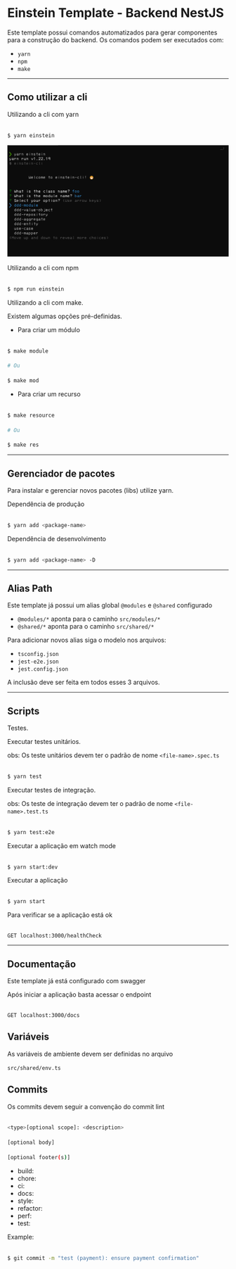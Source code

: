 # Einstein Template - Backend NestJS

Este template possui comandos automatizados para gerar componentes para a construção do backend.
Os comandos podem ser executados com:

- `yarn` 
- `npm`
- `make`

---

## Como utilizar a cli

Utilizando a cli com yarn


```sh

$ yarn einstein

```

![](./docs/einstein-cli.png)

Utilizando a cli com npm

```sh

$ npm run einstein

```

Utilizando a cli com make.

Existem algumas opções pré-definidas.

- Para criar um módulo

```sh

$ make module

# Ou

$ make mod

```

- Para criar um recurso

```sh

$ make resource

# Ou

$ make res

```

---

## Gerenciador de pacotes

Para instalar e gerenciar novos pacotes (libs) utilize yarn.

Dependência de produção

```sh

$ yarn add <package-name>

```

Dependência de desenvolvimento

```sh

$ yarn add <package-name> -D

```

---

## Alias Path

Este template já possui um alias global `@modules` e `@shared` configurado

- `@modules/*` aponta para o caminho `src/modules/*`
- `@shared/*` aponta para o caminho `src/shared/*`

Para adicionar novos alias siga o modelo nos arquivos: 
- `tsconfig.json`  
- `jest-e2e.json` 
- `jest.config.json` 

A inclusão deve ser feita em todos esses 3 arquivos.

---

## Scripts

Testes. 

Executar testes unitários.

obs: Os teste unitários devem ter o padrão de nome `<file-name>.spec.ts`


```sh

$ yarn test


```

Executar testes de integração.

obs: Os teste de integração devem ter o padrão de nome `<file-name>.test.ts`

```sh

$ yarn test:e2e


```

Executar a aplicação em watch mode

```sh

$ yarn start:dev

```

Executar a aplicação

```sh

$ yarn start

```

Para verificar se a aplicação está ok

```

GET localhost:3000/healthCheck

```

---

## Documentação

Este template já está configurado com swagger

Após iniciar a aplicação basta acessar o endpoint

```

GET localhost:3000/docs

```

## Variáveis

As variáveis de ambiente devem ser definidas no arquivo

`src/shared/env.ts`


## Commits

Os commits devem seguir a convenção do commit lint

```sh

<type>[optional scope]: <description>

[optional body]

[optional footer(s)]

```

- build: 
- chore: 
- ci: 
- docs: 
- style:
- refactor:
- perf:
- test:

Example:

```sh

$ git commit -m "test (payment): ensure payment confirmation"

```
